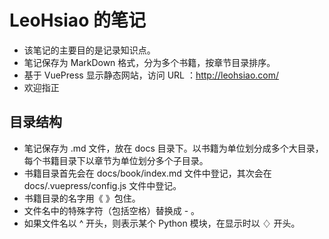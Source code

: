 # LeoHsiao 的笔记

- 该笔记的主要目的是记录知识点。
- 笔记保存为 MarkDown 格式，分为多个书籍，按章节目录排序。
- 基于 VuePress 显示静态网站，访问 URL ：<http://leohsiao.com/>
- 欢迎指正

## 目录结构

- 笔记保存为 .md 文件，放在 docs 目录下。以书籍为单位划分成多个大目录，每个书籍目录下以章节为单位划分多个子目录。
- 书籍目录首先会在 docs/book/index.md 文件中登记，其次会在 docs/.vuepress/config.js 文件中登记。
- 书籍目录的名字用《 》包住。
- 文件名中的特殊字符（包括空格）替换成 - 。
- 如果文件名以 ^ 开头，则表示某个 Python 模块，在显示时以 ♢ 开头。
